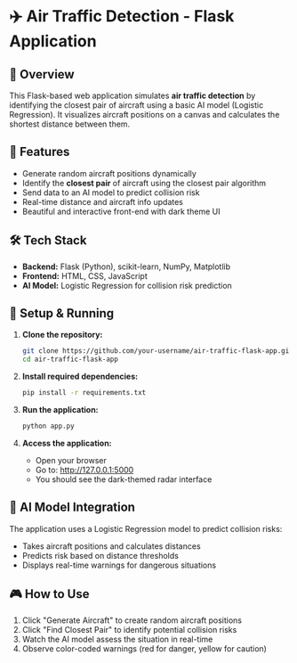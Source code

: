 # ✈️ Air Traffic Detection - Flask Application

## 🚀 Overview

This Flask-based web application simulates **air traffic detection** by identifying the closest pair of aircraft using a basic AI model (Logistic Regression). It visualizes aircraft positions on a canvas and calculates the shortest distance between them.

## 🎯 Features

- Generate random aircraft positions dynamically
- Identify the **closest pair** of aircraft using the closest pair algorithm
- Send data to an AI model to predict collision risk
- Real-time distance and aircraft info updates
- Beautiful and interactive front-end with dark theme UI

## 🛠️ Tech Stack

- **Backend:** Flask (Python), scikit-learn, NumPy, Matplotlib
- **Frontend:** HTML, CSS, JavaScript
- **AI Model:** Logistic Regression for collision risk prediction

## 🚀 Setup & Running

1. **Clone the repository:**
   ```bash
   git clone https://github.com/your-username/air-traffic-flask-app.git
   cd air-traffic-flask-app
   ```

2. **Install required dependencies:**
   ```bash
   pip install -r requirements.txt
   ```

3. **Run the application:**
   ```bash
   python app.py
   ```

4. **Access the application:**
   - Open your browser
   - Go to: http://127.0.0.1:5000
   - You should see the dark-themed radar interface

## 🧠 AI Model Integration

The application uses a Logistic Regression model to predict collision risks:
- Takes aircraft positions and calculates distances
- Predicts risk based on distance thresholds
- Displays real-time warnings for dangerous situations

## 🎮 How to Use

1. Click "Generate Aircraft" to create random aircraft positions
2. Click "Find Closest Pair" to identify potential collision risks
3. Watch the AI model assess the situation in real-time
4. Observe color-coded warnings (red for danger, yellow for caution)
